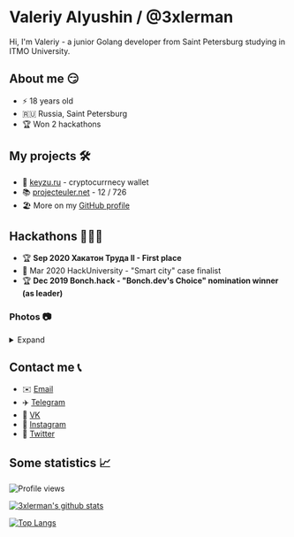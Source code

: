 # Valeriy Alyushin / @3xlerman
Hi, I'm Valeriy - a junior Golang developer from Saint Petersburg studying in ITMO University.

## About me 😏
* ⚡️ 18 years old
* 🇷🇺 Russia, Saint Petersburg
* 🏆 Won 2 hackathons

## My projects 🛠
* 🔑 [keyzu.ru](keyzu.ru) - cryptocurrnecy wallet
* 📚 [projecteuler.net](projecteuler.net) - 12 / 726
* 🏖 More on my [GitHub profile](github.com/3xlerman)

## Hackathons 👨🏻‍💻
* 🏆 **Sep 2020 Хакатон Труда II - First place**
* 🏁 Mar 2020 HackUniversity - "Smart city" case finalist
* 🏆 **Dec 2019 Bonch.hack - "Bonch.dev's Choice" nomination winner (as leader)**
### Photos 📷
<details>
<summary>Expand</summary>

<img src="https://imgur.com/mAJCRtl" align="center" height="33%" width="33%">
<img src="https://imgur.com/L0bl8XQ" align="center" height="33%" width="33%">

</details>

## Contact me 📞
* ✉️ [Email](mailto:lermanworks@gmail.com)
* ✈️ [Telegram](t.me/lermanlermanlerman)
* 🐶 [VK](vk.com/3xlerman)
* 📸 [Instagram](instagram.com/lermanlermanlerman)
* 🐤 [Twitter](twitter.com/3xlerman)

## Some statistics 📈

![Profile views](https://gpvc.arturio.dev/3xlerman)

[![3xlerman's github stats](https://github-readme-stats.vercel.app/api?username=3xlerman)](https://github.com/anuraghazra/github-readme-stats)

[![Top Langs](https://github-readme-stats.vercel.app/api/top-langs/?username=3xlerman)](https://github.com/anuraghazra/github-readme-stats)

